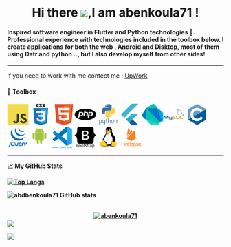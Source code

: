 <h1 align="center"> Hi there <img src="https://raw.githubusercontent.com/MartinHeinz/MartinHeinz/master/wave.gif" width="30px">,I am abenkoula71 !</h1>
<h4>
Inspired software engineer in Flutter and Python technologies 👀. Professional experience with technologies included in the toolbox below.
I create applications for both the web , Android and Disktop, most of them using Datr and python .., but I also develop myself from other sides!
</h4>
<hr></hr>
if you need to work with me contect me :
<a  href="https://www.upwork.com/workwith/abderrahmaneb4">UpWork</a>
<h4>🧰 Toolbox <h4>
<img src="https://github.com/devicons/devicon/blob/master/icons/javascript/javascript-original.svg" alt="Css Logo" with="50" height="50"/> <img src="https://github.com/devicons/devicon/blob/master/icons/css3/css3-original-wordmark.svg" alt="JavaScript Logo" with="50" height="50"/> <img src="https://github.com/devicons/devicon/blob/master/icons/html5/html5-original.svg" alt="Hmtl Logo" with="50" height="50"/><img src="https://github.com/devicons/devicon/blob/master/icons/php/php-plain.svg" alt="php Logo" with="50" height="50"/> <img src="https://github.com/devicons/devicon/blob/master/icons/python/python-original-wordmark.svg" alt="python Logo" with="50" height="50"/><img src="https://github.com/devicons/devicon/blob/master/icons/flutter/flutter-original.svg" alt="flutter Logo" with="50" height="50"/> <img src="https://github.com/devicons/devicon/blob/master/icons/dart/dart-original.svg" alt="Dart Logo" with="50" height="50"/><img src="https://github.com/devicons/devicon/blob/master/icons/mysql/mysql-original-wordmark.svg" alt="my sql Logo" with="50" height="50"/>
<img src="https://github.com/devicons/devicon/blob/master/icons/c/c-original.svg" alt="C Logo" with="50" height="50"/>
<img src="https://github.com/devicons/devicon/blob/master/icons/jquery/jquery-plain-wordmark.svg" alt="jquery Logo" with="50" height="50"/><img src="https://github.com/devicons/devicon/blob/master/icons/android/android-original-wordmark.svg" alt="android Logo" with="50" height="50"/>
<img src="https://github.com/devicons/devicon/blob/master/icons/vscode/vscode-original-wordmark.svg" alt="vscode Logo" with="50" height="50"/>
<img src="https://github.com/devicons/devicon/blob/master/icons/bootstrap/bootstrap-plain-wordmark.svg" alt="bootstrap Logo" with="50" height="50"/>
<img src="https://github.com/devicons/devicon/blob/master/icons/linux/linux-original.svg" alt="Lunix Logo" with="50" height="50"/>
  <img src="https://github.com/devicons/devicon/raw/master/icons/firebase/firebase-plain-wordmark.svg" alt="php Logo" height="50" style="max-width: 100%;">


  
---
<g-emoji class="g-emoji" alias="chart_with_upwards_trend" fallback-src="https://github.githubassets.com/images/icons/emoji/unicode/1f4c8.png">📈</g-emoji> My GitHub Stats

[![Top Langs](https://github-readme-stats.vercel.app/api/top-langs/?username=abenkoula71&theme=radical&layout=compact)](https://github.com/abenkoula71/github-readme-stats)
  


![abdbenkoula71 GitHub stats](https://github-readme-stats.vercel.app/api?username=abenkoula71&show_icons=true&theme=radical)

  <br>
<div align="center">
    <a href="https://ko-fi.com/abenkoula71">
        <img src="https://ko-fi.com/img/githubbutton_sm.svg" alt="abenkoula71">
    </a>
    
</div>

<img align="center" src="https://visitor-badge.laobi.icu/badge?page_id=abenkoula71">
  
  <!-- replace x.x.x with actual version -->

<img
  src="https://cr-ss-service.azurewebsites.net/api/ScreenShot?widget=work-experience&username=abenkoula71&max-items=2&logos=true&style=--item-bg-color:%23f00;--item-border-radius:10px"
/>

